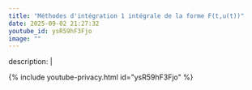 ```yaml
---
title: "Méthodes d'intégration 1 intégrale de la forme F(t,u(t))"
date: 2025-09-02 21:27:32 
youtube_id: ysR59hF3Fjo
image: ""
---
```

description: |
  
{% include youtube-privacy.html id="ysR59hF3Fjo" %}

